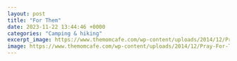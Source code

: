 ```yaml
---
layout: post
title: "For Them"
date: 2023-11-22 13:44:46 +0000
categories: "Camping & hiking"
excerpt_image: https://www.themomcafe.com/wp-content/uploads/2014/12/Pray-For-Them1.jpg
image: https://www.themomcafe.com/wp-content/uploads/2014/12/Pray-For-Them1.jpg
---
```

